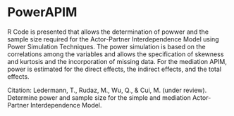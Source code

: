 # PowerAPIM
R Code is presented that allows the determination of powwer and the sample size required for the Actor-Partner Interdependence Model using Power Simulation Techniques. The power simulation is based on the correlations among the variables and allows the specification of skewness and kurtosis and the incorporation of missing data. For the mediation APIM, power is estimated for the direct effects, the indirect effects, and the total effects.

Citation: Ledermann, T., Rudaz, M., Wu, Q., & Cui, M. (under review). Determine power and sample size for the simple and mediation Actor-Partner Interdependence Model.
